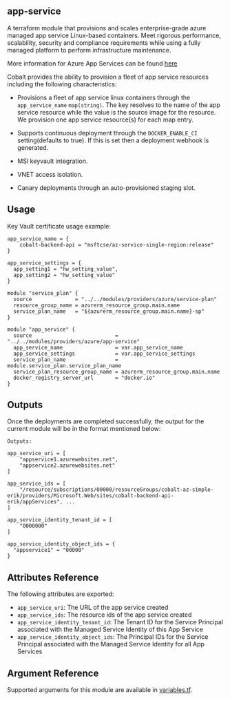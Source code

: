 ## app-service

A terraform module that provisions and scales enterprise-grade azure managed app service Linux-based containers. Meet rigorous performance, scalability, security and compliance requirements while using a fully managed platform to perform infrastructure maintenance.

More information for Azure App Services can be found [here](https://azure.microsoft.com/en-us/services/app-service/)

Cobalt provides the ability to provision a fleet of app service resources including the following characteristics:

- Provisions a fleet of app service linux containers through the `app_service_name` `map(string)`. The key resolves to the name of the app service resource while the value is the source image for the resource. We provision one app service resource(s) for each map entry.

- Supports continuous deployment through the `DOCKER_ENABLE_CI` setting(defaults to true). If this is set then a deployment webhook is generated.

- MSI keyvault integration.

- VNET access isolation.

- Canary deployments through an auto-provisioned staging slot.

## Usage

Key Vault certificate usage example:

```hcl
app_service_name = {
    cobalt-backend-api = "msftcse/az-service-single-region:release"
}

app_service_settings = {
  app_setting1 = "hw_setting_value",
  app_setting2 = "hw_setting_value"
}

module "service_plan" {
  source              = "../../modules/providers/azure/service-plan"
  resource_group_name = azurerm_resource_group.main.name
  service_plan_name   = "${azurerm_resource_group.main.name}-sp"
}

module "app_service" {
  source                           = "../../modules/providers/azure/app-service"
  app_service_name                 = var.app_service_name
  app_service_settings             = var.app_service_settings
  service_plan_name                = module.service_plan.service_plan_name
  service_plan_resource_group_name = azurerm_resource_group.main.name
  docker_registry_server_url       = "docker.io"
}
```

## Outputs

Once the deployments are completed successfully, the output for the current module will be in the format mentioned below:

```hcl
Outputs:

app_service_uri = [
    "appservice1.azurewebsites.net",
    "appservice2.azurewebsites.net"
]

app_service_ids = [
    "/resource/subscriptions/00000/resourceGroups/cobalt-az-simple-erik/providers/Microsoft.Web/sites/cobalt-backend-api-erik/appServices", ...
]

app_service_identity_tenant_id = [
    "0000000"
]

app_service_identity_object_ids = {
  "appservice1" = "00000"
}
```

## Attributes Reference

The following attributes are exported:

- `app_service_uri`: The URL of the app service created
- `app_service_ids`: The resource ids of the app service created
- `app_service_identity_tenant_id`: The Tenant ID for the Service Principal associated with the Managed Service Identity of this App Service
- `app_service_identity_object_ids`: The Principal IDs for the Service Principal associated with the Managed Service Identity for all App Services

## Argument Reference

Supported arguments for this module are available in [variables.tf](./variables.tf).
